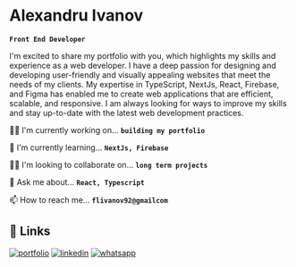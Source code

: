 
# Alexandru Ivanov

**`Front End Developer `**

I'm excited to share my portfolio with you, which highlights my skills and experience as a web developer. I have a deep passion for designing and developing user-friendly and visually appealing websites that meet the needs of my clients. My expertise in TypeScript, NextJs, React, Firebase, and Figma has enabled me to create web applications that are efficient, scalable, and responsive. I am always looking for ways to improve my skills and stay up-to-date with the latest web development practices.


👩‍💻 I'm currently working on... **` building my portfolio `**

🧠 I'm currently learning... **`NextJs, Firebase`**

👯‍♀️ I'm looking to collaborate on... **` long term projects `**

💬 Ask me about... **` React, Typescript `**

📫 How to reach me... **`flivanov92@gmailcom`**


## 🔗 Links
[![portfolio](https://img.shields.io/badge/my_portfolio-000?style=for-the-badge&logo=ko-fi&logoColor=white)](https://my-portfolio-nx-next13.netlify.app/)
[![linkedin](https://img.shields.io/badge/linkedin-0A66C2?style=for-the-badge&logo=linkedin&logoColor=white)](https://www.linkedin.com/in/alexandru-ivanov-509111121/)
[![whatsapp](https://img.shields.io/badge/Whatsapp-07928470121-25D366?style=for-the-badge&logo=whatsapp)](https://wa.me/+447928470121?text=)

